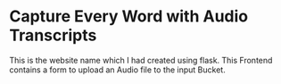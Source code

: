 # Capture Every Word with Audio Transcripts

This is the website name which I had created using flask. This Frontend contains a form to upload an Audio file to the input Bucket.
